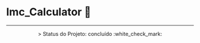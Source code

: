 # Imc_Calculator 🧮

---

<p align="center">
 > Status do Projeto: concluído :white_check_mark:
</p>


